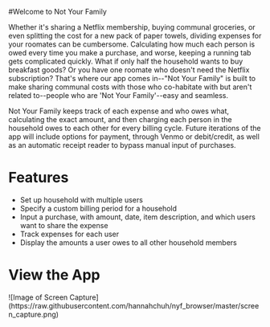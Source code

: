#Welcome to Not Your Family

Whether it's sharing a Netflix membership, buying communal groceries, or even splitting the cost for a new pack of paper towels, dividing expenses for your roomates can be cumbersome. Calculating how much each person is owed every time you make a purchase, and worse, keeping a running tab gets complicated quickly. What if only half the household wants to buy breakfast goods? Or you have one roomate who doesn't need the Netflix subscription? That's where our app comes in--"Not Your Family" is built to make sharing communal costs with those who co-habitate with but aren't related to--people who are 'Not Your Family'--easy and seamless. 

Not Your Family keeps track of each expense and who owes what, calculating the exact amount, and then charging each person in the household owes to each other for every billing cycle. Future iterations of the app will include options for payment, through Venmo or debit/credit, as well as an automatic receipt reader to bypass manual input of purchases.

<h1>Features</h1>

* Set up household with multiple users
* Specify a custom billing period for a household
* Input a purchase, with amount, date, item description, and which users want to share the expense
* Track expenses for each user
* Display the amounts a user owes to all other household members 

<h1>View the App</h1>
![Image of Screen Capture](https://raw.githubusercontent.com/hannahchuh/nyf_browser/master/screen_capture.png)
